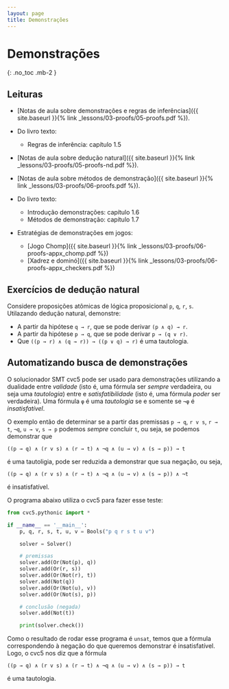 ```yaml
---
layout: page
title: Demonstrações
---
```


# Demonstrações
{: .no_toc .mb-2 }

## Leituras

- [Notas de aula sobre demonstrações e regras de inferências]({{ site.baseurl }}{% link _lessons/03-proofs/05-proofs.pdf %}).
- Do livro texto:
  - Regras de inferência: capítulo 1.5
- [Notas de aula sobre dedução natural]({{ site.baseurl }}{% link _lessons/03-proofs/05-proofs-nd.pdf %}).

- [Notas de aula sobre métodos de demonstração]({{ site.baseurl }}{% link _lessons/03-proofs/06-proofs.pdf %}).
- Do livro texto:
  - Introdução demonstrações: capítulo 1.6
  - Métodos de demonstração: capítulo 1.7

- Estratégias de demonstrações em jogos:
  - [Jogo Chomp]({{ site.baseurl }}{% link _lessons/03-proofs/06-proofs-appx_chomp.pdf %})
  - [Xadrez e dominó]({{ site.baseurl }}{% link _lessons/03-proofs/06-proofs-appx_checkers.pdf %})

## Exercícios de dedução natural

Considere proposições atômicas de lógica proposicional `p`, `q`, `r`, `s`. Utilazando dedução natural, demonstre:

- A partir da hipótese `q → r`, que se pode derivar `(p ∧ q) → r`.
- A partir da hipótese `p → q`, que se pode derivar `p → (q ∨ r)`.
- Que `((p → r) ∧ (q → r)) → ((p ∨ q) → r)` é uma tautologia.

## Automatizando busca de demonstrações

O solucionador SMT cvc5 pode ser usado para demonstrações utilizando a dualidade entre *validade* (isto é, uma fórmula ser *sempre* verdadeira, ou seja uma *tautologia*) entre e *satisfatibilidade* (isto é, uma fórmula *poder* ser verdadeira). Uma fórmula `φ` é uma *tautologia* se e somente se `¬φ` é *insatisfatível*.

O exemplo então de determinar se a partir das premissas `p → q`, `r v s`, `r → t`, `¬q`, `u → v`, `s → p` podemos *sempre* concluir `t`, ou seja, se podemos demonstrar que
```
((p → q) ∧ (r v s) ∧ (r → t) ∧ ¬q ∧ (u → v) ∧ (s → p)) → t
```
é uma tautoligia, pode ser reduzida a demonstrar que sua negação, ou seja,
```
((p → q) ∧ (r v s) ∧ (r → t) ∧ ¬q ∧ (u → v) ∧ (s → p)) ∧ ¬t
```
é insatisfatível.

O programa abaixo utiliza o cvc5 para fazer esse teste:

```python
from cvc5.pythonic import *

if __name__ == '__main__':
    p, q, r, s, t, u, v = Bools("p q r s t u v")

    solver = Solver()

    # premissas
    solver.add(Or(Not(p), q))
    solver.add(Or(r, s))
    solver.add(Or(Not(r), t))
    solver.add(Not(q))
    solver.add(Or(Not(u), v))
    solver.add(Or(Not(s), p))

    # conclusão (negada)
    solver.add(Not(t))

    print(solver.check())
```

Como o resultado de rodar esse programa é `unsat`, temos que a fórmula correspondendo à negação do que queremos demonstrar é insatisfatível. Logo, o cvc5 nos diz que a fórmula
```
((p → q) ∧ (r v s) ∧ (r → t) ∧ ¬q ∧ (u → v) ∧ (s → p)) → t
```
é uma tautologia.

